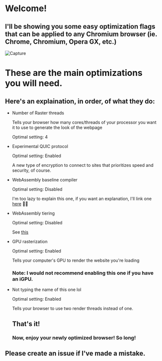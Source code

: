 # Welcome!

## I'll be showing you some easy optimization flags that can be applied to **any** Chromium browser (ie. Chrome, Chromium, Opera GX, etc.)

![Capture](https://github.com/TrueHerobrine/trues-chromium-optimizations/assets/69488295/b25aa66a-a025-4c48-98bf-2a8c603b1416)

# These are the main optimizations you will need.

## Here's an explaination, in order, of what they do:

  - Number of Raster threads
    
    Tells your browser how many cores/threads of your processor you want it to use to generate the look of the webpage

    Optimal setting: 4
 
  - Experimental QUIC protocol

    Optimal setting: Enabled
    
    A new type of encryption to connect to sites that prioritizes speed and security, of course.
 
  - WebAssembly baseline compiler

    Optimal setting: Disabled
    
    I'm too lazy to explain this one, if you want an explanation, I'll link one [here](https://v8.dev/docs/wasm-compilation-pipeline) 🤣🤣
  
  - WebAssembly tiering

    Optimal setting: Disabled
    
    See [this](https://v8.dev/docs/wasm-compilation-pipeline)

  - GPU rasterization

    Optimal setting: Enabled

    Tells your computer's GPU to render the website you're loading

    ### Note: I would **not** recommend enabling this one if you have an iGPU.

  - Not typing the name of this one lol

    Optimal setting: Enabled

    Tells your browser to use two render threads instead of one.

    ## That's it!

    ### Now, enjoy your newly optimized browser! So long!

  ## Please create an issue if I've made a mistake.

